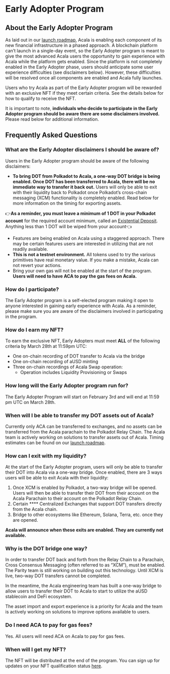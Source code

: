 # Early Adopter Program

## About the Early Adopter Program&#x20;

As laid out in our [launch roadmap](https://acala.notion.site/d1ce5e03f5354bc0be8fcf3c18b6e5b6?v=af1ff9fa66aa4dce851da0e429ed51ca), Acala is enabling each component of its new financial infrastructure in a phased approach. A blockchain platform can’t launch in a single-day event, so the Early Adopter program is meant to give the most advanced Acala users the opportunity to gain experience with Acala while the platform gets enabled. Since the platform is not completely enabled in the Early Adopter phase, users should anticipate some user experience difficulties (see disclaimers below). However, these difficulties will be resolved once all components are enabled and Acala fully launches.

Users who try Acala as part of the Early Adopter program will be rewarded with an exclusive NFT if they meet certain criteria. See the details below for how to qualify to receive the NFT.

It is important to note, **individuals who decide to participate in the Early Adopter program should be aware there are some disclaimers involved.** Please read below for additional information.

## Frequently Asked Questions

### What are the Early Adopter disclaimers I should be aware of?

Users in the Early Adopter program should be aware of the following disclaimers:

* **To bring DOT from Polkadot to Acala, a one-way DOT bridge is being enabled. Once DOT has been transferred to Acala, there will be no immediate way to transfer it back out.** Users will only be able to exit with their liquidity back to Polkadot once Polkadot’s cross-chain messaging (XCM) functionality is completely enabled. Read below for more information on the timing for exporting assets.

&#x20;👉**As a reminder, you must leave a minimum of 1 DOT in your Polkadot account** for the required account minimum, called an [Existential Deposit](https://support.polkadot.network/support/solutions/articles/65000168651-what-is-the-existential-deposit-#:\~:text=This%20minimum%20amount%20is%20called,performance%20and%20to%20reduce%20fees.). Anything less than 1 DOT will be wiped from your account👈

* Features are being enabled on Acala using a staggered approach. There may be certain features users are interested in utilizing that are not readily available.
* **This is not a testnet environment.** All tokens used to try the various primitives have real monetary value. If you make a mistake, Acala can not revert your actions.
* Bring your own gas will not be enabled at the start of the program. **Users will need to have ACA to pay the gas fees on Acala.**

### How do I participate?&#x20;

The Early Adopter program is a self-elected program making it open to anyone interested in gaining early experience with Acala. As a reminder, please make sure you are aware of the disclaimers involved in participating in the program.

### How do I earn my NFT?

To earn the exclusive NFT, Early Adopters must meet **ALL** of the following criteria by March 28th at 11:59pm UTC:&#x20;

* One on-chain recording of DOT transfer to Acala via the bridge
* One on-chain recording of aUSD minting
* Three on-chain recordings of Acala Swap operation:
  * &#x20;Operation includes Liquidity Provisioning or Swaps

### How long will the Early Adopter program run for?

The Early Adopter Program will start on February 3rd and will end at 11:59 pm UTC on March 28th.

### When will I be able to transfer my DOT assets out of Acala?

Currently only ACA can be transferred to exchanges, and no assets can be transferred from the Acala parachain to the Polkadot Relay Chain. The Acala team is actively working on solutions to transfer assets out of Acala. Timing estimates can be found on our [launch roadmap](https://acala.notion.site/d1ce5e03f5354bc0be8fcf3c18b6e5b6?v=af1ff9fa66aa4dce851da0e429ed51ca).

### How can I exit with my liquidity?

At the start of the Early Adopter program, users will only be able to transfer their DOT into Acala via a one-way bridge. Once enabled, there are 3 ways users will be able to exit Acala with their liquidity:

1. Once XCM is enabled by Polkadot, a two-way bridge will be opened. Users will then be able to transfer their DOT from their account on the Acala Parachain to their account on the Polkadot Relay Chain.
2. Certain **** Centralized Exchanges that support DOT transfers directly from the Acala chain.
3. Bridge to other ecosystems like Ethereum, Solana, Terra, etc. once they are opened.

**Acala will announce when these exits are enabled. They are currently not available.**

### Why is the DOT bridge one way?

In order to transfer DOT back and forth from the Relay Chain to a Parachain, Cross Consensus Messaging (often referred to as “XCM”), must be enabled. The Parity team is still working on building out this technology. Until XCM is live, two-way DOT transfers cannot be completed.

In the meantime, the Acala engineering team has built a one-way bridge to allow users to transfer their DOT to Acala to start to utilize the aUSD stablecoin and DeFi ecosystem.

The asset import and export experience is a priority for Acala and the team is actively working on solutions to improve options available to users.

### Do I need ACA to pay for gas fees?

Yes. All users will need ACA on Acala to pay for gas fees.

### When will I get my NFT?

The NFT will be distributed at the end of the program. You can sign up for updates on your NFT qualification status [here](https://acala.network/early-adopters).
